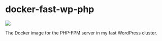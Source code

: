 # docker-fast-wp-php
[![](https://images.microbadger.com/badges/image/aapit/fast-wp-php.svg)](https://microbadger.com/images/aapit/fast-wp-php)

The Docker image for the PHP-FPM server in my fast WordPress cluster. 
